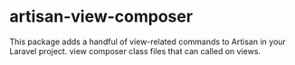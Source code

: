 # artisan-view-composer
This package adds a handful of view-related commands to Artisan in your Laravel project.  view composer class files that can called on views.
